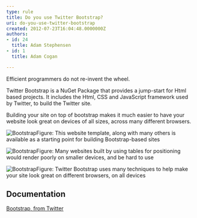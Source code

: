 ```yaml
---
type: rule
title: Do you use Twitter Bootstrap?
uri: do-you-use-twitter-bootstrap
created: 2012-07-23T16:04:48.0000000Z
authors:
- id: 24
  title: Adam Stephensen
- id: 1
  title: Adam Cogan

---
```




<span class='intro'> <p>Efficient programmers do not re-invent the wheel.</p>
<p>Twitter Bootstrap is a NuGet Package that provides a jump-start for Html based projects. It includes the Html, CSS and JavaScript framework used by Twitter, to build the Twitter site.</p> </span>

<p>Building your site on top of bootstrap makes it much easier to have your website look great on devices of all sizes, across many different browsers.</p>

<img alt="Bootstrap" src="/SoftwareDevelopment/RulesToBetterMVC/PublishingImages/bootstrap-1.jpg" class="ms-rteCustom-ImageArea" /><span class="ms-rteCustom-FigureNormal">Figure&#58; This website template, along with many others is available as a starting point for building Bootstrap-based sites</span>

<img alt="Bootstrap" src="/SoftwareDevelopment/RulesToBetterMVC/PublishingImages/bootstrap-2.jpg" class="ms-rteCustom-ImageArea" /><span class="ms-rteCustom-FigureBad">Figure&#58; Many websites built by using tables for positioning would render poorly on smaller devices, and be hard to use</span>

<img alt="Bootstrap" src="/SoftwareDevelopment/RulesToBetterMVC/PublishingImages/bootstrap-3.jpg" class="ms-rteCustom-ImageArea" /><span class="ms-rteCustom-FigureGood">Figure&#58; Twitter Bootstrap uses many techniques to help make your site look great on different browsers, on all devices</span>

<h2>Documentation</h2>
<p><a href="http&#58;//twitter.github.com/bootstrap/">Bootstrap, from Twitter</a></p>



